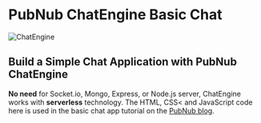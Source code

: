 # PubNub ChatEngine Basic Chat

![ChatEngine](https://github.com/pubnub/chat-engine/blob/master/images/logo.png?raw=true)

## Build a Simple Chat Application with PubNub ChatEngine

**No need** for Socket.io, Mongo, Express, or Node.js server, ChatEngine works with **serverless** technology. The HTML, CSS< and JavaScript code here is used in the basic chat app tutorial on the [PubNub blog](https://www.pubnub.com/blog/?devrel_gh=chatengine-basic-chat).